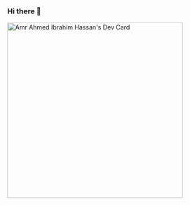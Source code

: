 ### Hi there 👋
<a href="https://app.daily.dev/Abumalik"><img src="https://api.daily.dev/devcards/ca507960abc94005a7f78e635b525f73.png?r=yx7" width="400" alt="Amr Ahmed Ibrahim Hassan's Dev Card"/></a>
<!--
**Abumalikamr/Abumalikamr** is a ✨ _special_ ✨ repository because its `README.md` (this file) appears on your GitHub profile.

Here are some ideas to get you started:

- 🔭 I’m currently working on ...
- 🌱 I’m currently learning ...
- 👯 I’m looking to collaborate on ...
- 🤔 I’m looking for help with ...
- 💬 Ask me about ...
- 📫 How to reach me: ...
- 😄 Pronouns: ...
- ⚡ Fun fact: ...
-->
